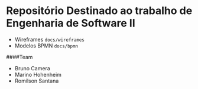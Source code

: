 Repositório Destinado ao trabalho de Engenharia de Software II
=====================

* Wireframes `docs/wireframes`
* Modelos BPMN `docs/bpmn`

####Team
* Bruno Camera
* Marino Hohenheim
* Romilson Santana


